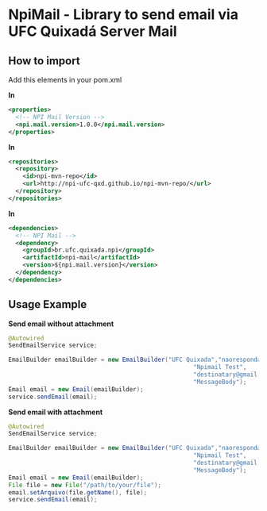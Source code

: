 # NpiMail - Library to send email via UFC Quixadá Server Mail #

## How to import ##

Add this elements in your pom.xml

**In <properties></properties>**
~~~xml
<properties>
  <!-- NPI Mail Version -->
  <npi.mail.version>1.0.0</npi.mail.version>
</properties>
~~~

**In <repositories></repositories>**
~~~xml
<repositories>
  <repository>
    <id>npi-mvn-repo</id>
    <url>http://npi-ufc-qxd.github.io/npi-mvn-repo/</url>
  </repository>
</repositories>
~~~

**In <dependencies></dependencies>**
~~~xml
<dependencies>
  <!-- NPI Mail -->
  <dependency>
    <groupId>br.ufc.quixada.npi</groupId>
    <artifactId>npi-mail</artifactId>
    <version>${npi.mail.version}</version>
  </dependency>
</dependencies>
~~~

## Usage Example ##

**Send email without attachment** 
~~~java
@Autowired
SendEmailService service;

EmailBuilder emailBuilder = new EmailBuilder("UFC Quixada","naoresponda@quixada.ufc.br",
													"Npimail Test", 
													"destinatary@gmail.com", 
													"MessageBody");
Email email = new Email(emailBuilder);
service.sendEmail(email);
~~~

**Send email with attachment** 
~~~java
@Autowired
SendEmailService service;

EmailBuilder emailBuilder = new EmailBuilder("UFC Quixada","naoresponda@quixada.ufc.br",
													"Npimail Test", 
													"destinatary@gmail.com", 
													"MessageBody");
Email email = new Email(emailBuilder);
File file = new File("/path/to/your/file");
email.setArquivo(file.getName(), file);
service.sendEmail(email);
~~~